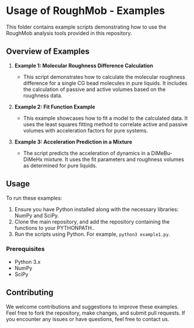 # Usage of RoughMob - Examples

This folder contains example scripts demonstrating how to use the RoughMob analysis tools provided in this repository.

## Overview of Examples

1. **Example 1: Molecular Roughness Difference Calculation**
   - This script demonstrates how to calculate the molecular roughness difference for a single CG bead molecules in pure liquids. It includes the calculation of passive and active volumes based on the roughness data.

2. **Example 2: Fit Function Example**
   - This example showcases how to fit a model to the calculated data. It uses the least squares fitting method to correlate active and passive volumes with acceleration factors for pure systems.

3. **Example 3: Acceleration Prediction in a Mixture**
   - The script predicts the acceleration of dynamics in a DiMeBu-DiMeHx mixture. It uses the fit parameters and roughness volumes as determined for pure liquids. 

## Usage

To run these examples:

1. Ensure you have Python installed along with the necessary libraries: NumPy and SciPy.
2. Clone the main repository, and add the repository containing the functions to your PYTHONPATH..
3. Run the scripts using Python. For example, `python3 example1.py`.

### Prerequisites

- Python 3.x
- NumPy
- SciPy

## Contributing

We welcome contributions and suggestions to improve these examples. Feel free to fork the repository, make changes, and submit pull requests. If you encounter any issues or have questions, feel free to contact us.

